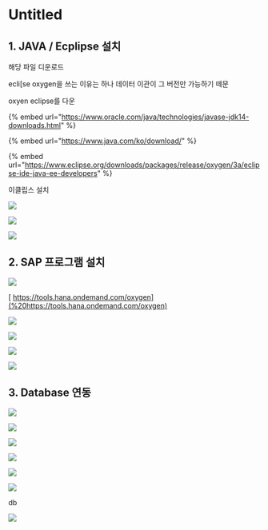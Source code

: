 # Untitled

## 1. JAVA / Ecplipse 설치 

해당 파일 디운로드

ecli\[se oxygen을 쓰는 이유는 하나 데이터 이관이 그 버전만 가능하기 떼문

oxyen eclipse를 다운

{% embed url="https://www.oracle.com/java/technologies/javase-jdk14-downloads.html" %}

{% embed url="https://www.java.com/ko/download/" %}

{% embed url="https://www.eclipse.org/downloads/packages/release/oxygen/3a/eclipse-ide-java-ee-developers" %}

이클립스 설치

![](.gitbook/assets/image%20%28550%29.png)

![](.gitbook/assets/image%20%28647%29.png)

![](.gitbook/assets/image%20%28552%29.png)

## 2. SAP 프로그램 설치 

![](.gitbook/assets/image%20%28618%29.png)

[ https://tools.hana.ondemand.com/oxygen](%20https://tools.hana.ondemand.com/oxygen)

![](.gitbook/assets/image%20%28578%29.png)

![](.gitbook/assets/image%20%28576%29.png)

![](.gitbook/assets/image%20%28642%29.png)

![](.gitbook/assets/image%20%28545%29.png)

## 3. Database 연동 

![](.gitbook/assets/image%20%28666%29.png)

![](.gitbook/assets/image%20%28661%29.png)



![](.gitbook/assets/image%20%28660%29.png)

![](.gitbook/assets/image%20%28662%29.png)

![](.gitbook/assets/image%20%28659%29.png)

![](.gitbook/assets/image%20%28663%29.png)

db

![](.gitbook/assets/image%20%28658%29.png)



